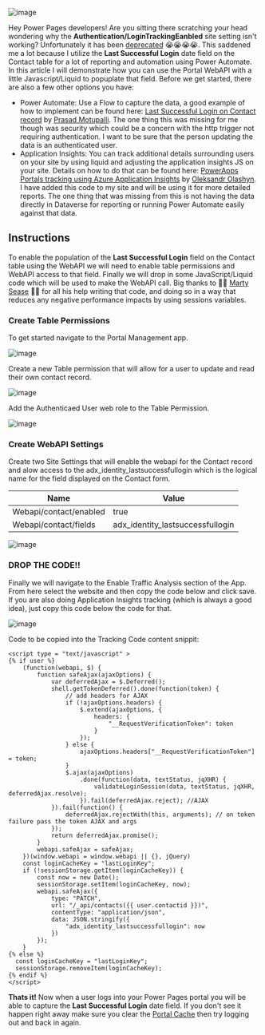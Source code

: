![image](https://github.com/rwilson504/Blogger/assets/7444929/e2938898-c824-416f-9791-3d6fc324a1a0)

Hey Power Pages developers!  Are you sitting there scratching your head wondering why the **Authentication/LoginTrackingEanbled** site setting isn't working?  Unfortunately it has been [deprecated](https://cloudblogs.microsoft.com/dynamics365/it/2018/03/20/portal-capabilities-for-dynamics-365-deprecated-features/) :sob::sob::sob::sob:.  This saddened me a lot because I utilize the **Last Successful Login** date field on the Contact table for a lot of reporting and automation using Power Automate. In this article I will demonstrate how you can use the Portal WebAPI with a little Javascript/Liquid to popuplate that field.  Before we get started, there are also a few other options you have:

* Power Automate: Use a Flow to capture the data, a good example of how to implement can be found here: [Last Successful Login on Contact record](https://prasadmotupallicrm.blogspot.com/2021/10/last-successful-login-on-contact-record.html) by [Prasad Motupalli](https://prasadmotupallicrm.blogspot.com/).  The one thing this was missing for me though was security which could be a concern with the http trigger not requiring authentication.  I want to be sure that the person updating the data is an authenticated user.
* Application Insights: You can track additional details surrounding users on your site by using liquid and adjusting the application insights JS on your site.  Details on how to do that can be found here: [PowerApps Portals tracking using Azure Application Insights](https://www.dancingwithcrm.com/powerappsportals-tracking-using-azure-app-insights/) by [Oleksandr Olashyn](https://www.dancingwithcrm.com/about/). I have added this code to my site and will be using it for more detailed reports.  The one thing that was missing from this is not having the data directly in Dataverse for reporting or running Power Automate easily against that data.

## Instructions
To enable the population of the **Last Successful Login** field on the Contact table using the WebAPI we will need to enable table permissions and WebAPI access to that field.  Finally we will drop in some JavaScript/Liquid code which will be used to make the WebAPI call.  Big thanks to :tada::tada: [Marty Sease](https://www.linkedin.com/in/ronald-sease-888438111/) :tada::tada: for all his help writing that code, and doing so in a way that reduces any negative performance impacts by using sessions variables.  

### Create Table Permissions
To get started navigate to the Portal Management app.  

![image](https://github.com/rwilson504/Blogger/assets/7444929/791dabfa-61ba-4e67-a2ea-7f9a14a04ab4)

Create a new Table permission that will allow for a user to update and read their own contact record.  

![image](https://github.com/rwilson504/Blogger/assets/7444929/5d87fd8f-d229-49ea-96e8-b57652aea452)

Add the Authenticaed User web role to the Table Permission.  

![image](https://github.com/rwilson504/Blogger/assets/7444929/dbac581d-0c37-4def-8390-0c9a5beada88)

### Create WebAPI Settings
Create two Site Settings that will enable the webapi for the Contact record and alow access to the adx_identity_lastsuccessfullogin which is the logical name for the field displayed on the Contact form.

| Name  | Value |
|-------|-------|
| Webapi/contact/enabled | true    |
| Webapi/contact/fields | adx_identity_lastsuccessfullogin    |

![image](https://github.com/rwilson504/Blogger/assets/7444929/2029d2d7-bdcd-40fa-91c0-3e535bc08147)

### DROP THE CODE!!
Finally we will navigate to the Enable Traffic Analysis section of the App.  From here select the website and then copy the code below and click save.  If you are also doing Application Insights tracking (which is always a good idea), just copy this code below the code for that.

![image](https://github.com/rwilson504/Blogger/assets/7444929/f2b464a0-4354-42e3-a9a5-2b9a14b7fe96)

Code to be copied into the Tracking Code content snippit:

```
<script type = "text/javascript" > 
{% if user %}
    (function(webapi, $) {
        function safeAjax(ajaxOptions) {
            var deferredAjax = $.Deferred();
            shell.getTokenDeferred().done(function(token) {
                // add headers for AJAX
                if (!ajaxOptions.headers) {
                    $.extend(ajaxOptions, {
                        headers: {
                            "__RequestVerificationToken": token
                        }
                    });
                } else {
                    ajaxOptions.headers["__RequestVerificationToken"] = token;
                }
                $.ajax(ajaxOptions)
                    .done(function(data, textStatus, jqXHR) {
                        validateLoginSession(data, textStatus, jqXHR, deferredAjax.resolve);
                    }).fail(deferredAjax.reject); //AJAX
            }).fail(function() {
                deferredAjax.rejectWith(this, arguments); // on token failure pass the token AJAX and args
            });
            return deferredAjax.promise();
        }
        webapi.safeAjax = safeAjax;
    })(window.webapi = window.webapi || {}, jQuery)
    const loginCacheKey = "lastLoginKey";
    if (!sessionStorage.getItem(loginCacheKey)) {
        const now = new Date();
        sessionStorage.setItem(loginCacheKey, now);
        webapi.safeAjax({
            type: "PATCH",
            url: "/_api/contacts({{ user.contactid }})",
            contentType: "application/json",
            data: JSON.stringify({
                "adx_identity_lastsuccessfullogin": now
            })
        });
    }
{% else %}
  const loginCacheKey = "lastLoginKey";
  sessionStorage.removeItem(loginCacheKey);
{% endif %} 
</script>
```

**Thats it!** Now when a user logs into your Power Pages portal you will be able to capture the **Last Successful Login** date field.  If you don't see it happen right away make sure you clear the [Portal Cache](https://learn.microsoft.com/en-us/power-pages/admin/clear-server-side-cache#metadataconfiguration-tables) then try logging out and back in again.
